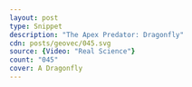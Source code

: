 ```yaml
---
layout: post
type: Snippet
description: "The Apex Predator: Dragonfly"
cdn: posts/geovec/045.svg
source: {Video: "Real Science"}
count: "045"
cover: A Dragonfly
---
```

